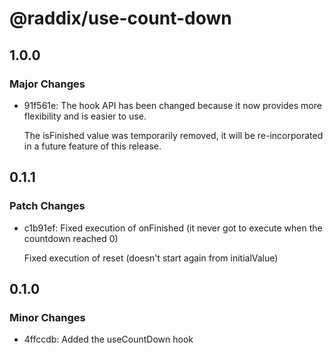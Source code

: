 # @raddix/use-count-down

## 1.0.0

### Major Changes

- 91f561e: The hook API has been changed because it now provides more flexibility and is easier to use.

  The isFinished value was temporarily removed, it will be re-incorporated in a future feature of this release.

## 0.1.1

### Patch Changes

- c1b91ef: Fixed execution of onFinished (it never got to execute when the countdown reached 0)

  Fixed execution of reset (doesn't start again from initialValue)

## 0.1.0

### Minor Changes

- 4ffccdb: Added the useCountDown hook
